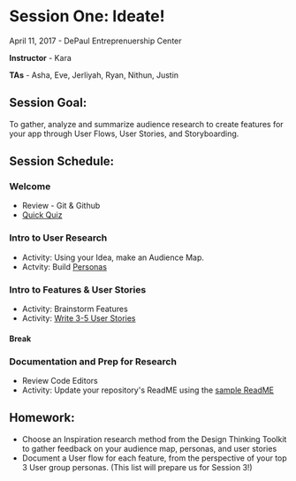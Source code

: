 # Session One: Ideate!
April 11, 2017 - DePaul Entreprenuership Center

**Instructor** - Kara

**TAs** - Asha, Eve, Jerliyah, Ryan, Nithun, Justin

## Session Goal:
To gather, analyze and summarize audience research to create features for your app through User Flows, User Stories, and Storyboarding.

## Session Schedule:
### Welcome
  - Review - Git & Github
  - [Quick Quiz](http://bit.ly/BlueAppNov16Session1)

### Intro to User Research
  - Activity: Using your Idea, make an Audience Map.
  - Actvity: Build [Personas](resources/persona-core-poster.pdf)

### Intro to Features & User Stories
  - Activity: Brainstorm Features
  - Activity: [Write 3-5 User Stories](http://bit.ly/UserStoryWorksheet)

#### Break

### Documentation and Prep for Research
  - Review Code Editors
  - Activity: Update your repository's ReadME using the [sample ReadME](resources/sample-readme.md)

## Homework:
- Choose an Inspiration research method from the Design Thinking Toolkit to gather feedback on your audience map, personas, and user stories
- Document a User flow for each feature, from the perspective of your top 3 User group personas. (This list will prepare us for Session 3!)